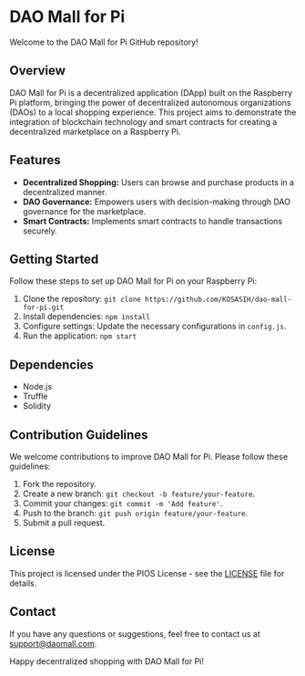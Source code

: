 # DAO Mall for Pi

Welcome to the DAO Mall for Pi GitHub repository!

## Overview
DAO Mall for Pi is a decentralized application (DApp) built on the Raspberry Pi platform, bringing the power of decentralized autonomous organizations (DAOs) to a local shopping experience. This project aims to demonstrate the integration of blockchain technology and smart contracts for creating a decentralized marketplace on a Raspberry Pi.

## Features
- **Decentralized Shopping:** Users can browse and purchase products in a decentralized manner.
- **DAO Governance:** Empowers users with decision-making through DAO governance for the marketplace.
- **Smart Contracts:** Implements smart contracts to handle transactions securely.

## Getting Started
Follow these steps to set up DAO Mall for Pi on your Raspberry Pi:

1. Clone the repository: `git clone https://github.com/KOSASIH/dao-mall-for-pi.git`
2. Install dependencies: `npm install`
3. Configure settings: Update the necessary configurations in `config.js`.
4. Run the application: `npm start`

## Dependencies
- Node.js
- Truffle
- Solidity

## Contribution Guidelines
We welcome contributions to improve DAO Mall for Pi. Please follow these guidelines:
1. Fork the repository.
2. Create a new branch: `git checkout -b feature/your-feature`.
3. Commit your changes: `git commit -m 'Add feature'`.
4. Push to the branch: `git push origin feature/your-feature`.
5. Submit a pull request.

## License
This project is licensed under the PIOS License - see the [LICENSE](LICENSE.md) file for details.

## Contact
If you have any questions or suggestions, feel free to contact us at [support@daomall.com](mailto:support@daomall.com).

Happy decentralized shopping with DAO Mall for Pi!
